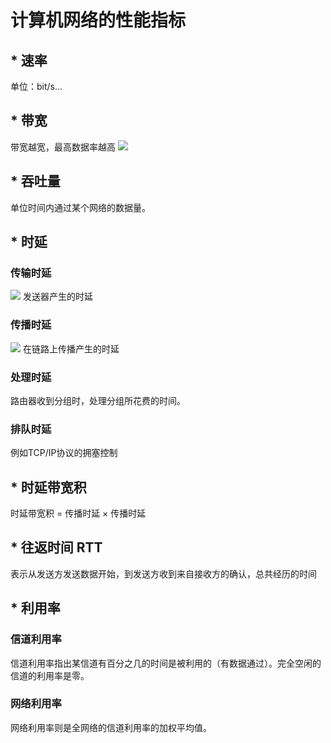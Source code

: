 # 计算机网络的性能指标

## *  速率
单位：bit/s...

## *  带宽
带宽越宽，最高数据率越高
![](https://i.imgur.com/TI2OeeQ.png)

## *  吞吐量
单位时间内通过某个网络的数据量。

## *  时延
### 传输时延
![](https://i.imgur.com/kv39asY.png)
发送器产生的时延
### 传播时延
![](https://i.imgur.com/1im3ruA.png)
在链路上传播产生的时延
### 处理时延
路由器收到分组时，处理分组所花费的时间。

### 排队时延
例如TCP/IP协议的拥塞控制

## *  时延带宽积
时延带宽积 = 传播时延 × 传播时延

## *  往返时间 RTT
表示从发送方发送数据开始，到发送方收到来自接收方的确认，总共经历的时间

## *  利用率

### 信道利用率
信道利用率指出某信道有百分之几的时间是被利用的（有数据通过）。完全空闲的信道的利用率是零。

### 网络利用率
网络利用率则是全网络的信道利用率的加权平均值。




